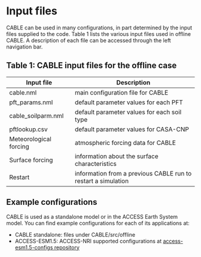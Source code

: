 # Input files

CABLE can be used in many configurations, in part determined by the input files supplied to the code.
Table 1 lists the various input files used in offline CABLE. A description of each file can be accessed through the left navigation bar.

## Table 1: CABLE input files for the offline case

|   Input file         	 | Description |
|------------------------|-------------|
| cable.nml            	 | main configuration file for CABLE |
| pft_params.nml       	 | default parameter values for each PFT |
| cable_soilparm.nml   	 | default parameter values for each soil type |
| pftlookup.csv        	 | default parameter values for CASA-CNP |          
| Meteorological forcing | atmospheric forcing data for CABLE |
| Surface forcing        | information about the surface characteristics |
| Restart                | information from a previous CABLE run to restart a simulation | 

## Example configurations

CABLE is used as a standalone model or in the ACCESS Earth System model. You can find example configurations for each of its applications at:

- CABLE standalone: files under CABLE/src/offline
- ACCESS-ESM1.5: ACCESS-NRI supported configurations at [access-esm1.5-configs repository][access-esm1.5-configs]

[access-esm1.5-configs]: https://github.com/ACCESS-NRI/ACCESS-esm1.5-configs/
